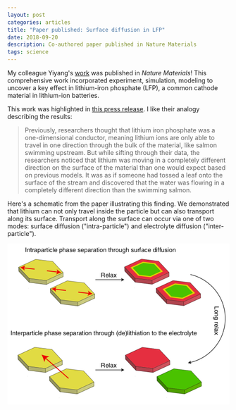 ```yaml
---
layout: post
categories: articles
title: "Paper published: Surface diffusion in LFP"
date: 2018-09-20
description: Co-authored paper published in Nature Materials
tags: science
---
```


My colleague Yiyang's [work](https://dx.doi.org/10.1038/s41563-018-0168-4)
was published in *Nature Materials*!
This comprehensive work incorporated experiment, simulation, modeling to
uncover a key effect in lithium-iron phosphate (LFP), a common cathode material
in lithium-ion batteries.

This work was highlighted in [this press release](https://www6.slac.stanford.edu/news/2018-09-17-x-rays-uncover-hidden-property-leads-failure-lithium-ion-battery-material.aspx). I like their analogy describing the results:

>Previously, researchers thought that lithium iron phosphate was a one-dimensional conductor, meaning lithium ions are only able to travel in one direction through the bulk of the material, like salmon swimming upstream.
>But while sifting through their data, the researchers noticed that lithium was moving in a completely different direction on the surface of the material than one would expect based on previous models. It was as if someone had tossed a leaf onto the surface of the stream and discovered that the water was flowing in a completely different direction than the swimming salmon.

Here's a schematic from the paper illustrating this finding.
We demonstrated that lithium can not only travel inside the particle
but can also transport along its surface.
Transport along the surface can occur via one of two modes:
surface diffusion ("intra-particle") and electrolyte diffusion ("inter-particle").

<p>
<img src="/img/surf_diff.png" style="display:block; margin-left: auto; margin-right: auto;">
</p>
